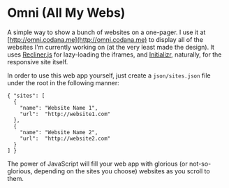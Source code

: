# Omni (All My Webs)

A simple way to show a bunch of websites on a one-pager. I use it at [http://omni.codana.me](http://omni.codana.me) to display all of the websites I'm currently working on (at the very least made the design). It uses [Recliner.js](http://sourcey.com/recliner/) for lazy-loading the iframes, and [Initializr](http://www.initializr.com), naturally, for the responsive site itself.

In order to use this web app yourself, just create a `json/sites.json` file under the root in the following manner:

```
{ "sites": [
  {
    "name": "Website Name 1",
    "url":  "http://website1.com"
  },
  {
    "name": "Website Name 2",
    "url":  "http://website2.com"
  }
] }
```

The power of JavaScript will fill your web app with glorious (or not-so-glorious, depending on the sites you choose) websites as you scroll to them.